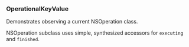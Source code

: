 ### OperationalKeyValue

Demonstrates observing a current NSOperation class.

NSOperation subclass uses simple, synthesized accessors for `executing` and `finished`.